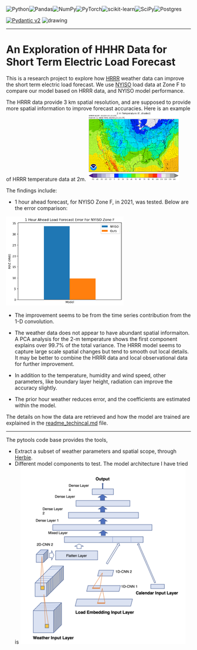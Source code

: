 ![Python](https://img.shields.io/badge/python-3670A0?style=for-the-badge&logo=python&logoColor=ffdd54)![Pandas](https://img.shields.io/badge/pandas-%23150458.svg?style=for-the-badge&logo=pandas&logoColor=white)![NumPy](https://img.shields.io/badge/numpy-%23013243.svg?style=for-the-badge&logo=numpy&logoColor=white)![PyTorch](https://img.shields.io/badge/PyTorch-%23EE4C2C.svg?style=for-the-badge&logo=PyTorch&logoColor=white)![scikit-learn](https://img.shields.io/badge/scikit--learn-%23F7931E.svg?style=for-the-badge&logo=scikit-learn&logoColor=white)![SciPy](https://img.shields.io/badge/SciPy-%230C55A5.svg?style=for-the-badge&logo=scipy&logoColor=%white)![Postgres](https://img.shields.io/badge/postgres-%23316192.svg?style=for-the-badge&logo=postgresql&logoColor=white)

[![Pydantic v2](https://img.shields.io/endpoint?url=https://raw.githubusercontent.com/pydantic/pydantic/main/docs/badge/v2.json)](https://docs.pydantic.dev/latest/contributing/#badges)
<img src="https://github.com/blaylockbk/Herbie/blob/main/images/logo_new/Herbie-logo.png?raw=True" alt="drawing" width="90" height="40">






--------------------------------------------------------------------------------
# An Exploration of HHHR Data for Short Term Electric Load Forecast

This is a research project to explore how [HRRR](https://rapidrefresh.noaa.gov/hrrr/) weather data can improve the short term electric load forecast. We use [NYISO](https://www.nyiso.com/real-time-dashboard) load data at Zone F to compare our model based on HRRR data, and NYISO model performance.

The HRRR data provide 3 km spatial resolution, and are supposed to provide more spatial information to improve forecast accuracies. Here is an example of HRRR temperature data at 2m. 
<img src='images/temp_full_2m_f000.png' alt="drawing" width="250">

The findings include:
- 1 hour ahead forecast, for NYISO Zone F, in 2021, was tested. Below are the error comparison:
<img src="images/error.png" alt="drawing" width="320">


- The improvement seems to be from the time series contribution from the 1-D convolution. 

- The weather data does not appear to have abundant spatial informaiton. A PCA analysis for the 2-m temperature shows the first component explains over 99.7% of the total variance. The HRRR model seems to capture large scale spatial changes but tend to smooth out local details. It may be better to combine the HRRR data and local observational data for further improvement.
- In addition to the temperature, humidity and wind speed, other parameters, like boundary layer height, radiation can improve the accuracy slightly.

- The prior hour weather reduces error, and the coefficients are estimated within the model.


The details on how the data are retrieved and how the model are trained are explained in the [readme_techincal.md](https://github.com/limingzhou2004/pytools/blob/rolling-forecast/readme_technical.md) file. 

*** 
The pytools code base provides the tools, 
* Extract a subset of weather parameters and spatial scope, through [Herbie](https://github.com/blaylockbk/Herbie).
* Different model components to test.
 The model architecture I have tried is <img src="images/model.png" alt="drawing" width="450">